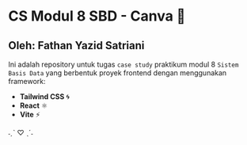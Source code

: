 # **CS Modul 8 SBD - Canva** 🎨
## Oleh: Fathan Yazid Satriani

Ini adalah repository untuk tugas `case study` praktikum modul 8 `Sistem Basis Data` yang berbentuk proyek frontend dengan menggunakan framework:

- **Tailwind CSS** 🌀
- **React** ⚛️
- **Vite** ⚡

˗ˏˋ ♡ ˎˊ˗